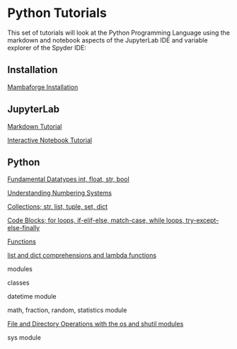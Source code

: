 # Python Tutorials

This set of tutorials will look at the Python Programming Language using the markdown and notebook aspects of the JupyterLab IDE and variable explorer of the Spyder IDE:

## Installation

[Mambaforge Installation](./001_install/)

## JupyterLab

[Markdown Tutorial](./002_markdown/)

[Interactive Notebook Tutorial](./003_interactive_notebook/)

## Python

[Fundamental Datatypes int, float, str, bool](./004_python_fundamental_datatypes/)

[Understanding Numbering Systems](./005_numbering_systems/)

[Collections; str, list, tuple, set, dict](./006_collections/)

[Code Blocks; for loops, if-elif-else, match-case, while loops, try-except-else-finally](./007_code_blocks/)

[Functions](./008_functions/)

[list and dict comprehensions and lambda functions](./009_comprehensions_and_lambda_expressions/)

modules

classes

datetime module

math, fraction, random, statistics module

[File and Directory Operations with the os and shutil modules](./014_os_module/)

sys module

